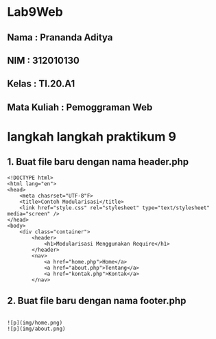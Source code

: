 # Lab9Web

## Nama : Prananda Aditya

## NIM : 312010130

## Kelas : TI.20.A1

## Mata Kuliah : Pemoggraman Web

# langkah langkah praktikum 9

## 1. Buat file baru dengan nama header.php

```
<!DOCTYPE html>
<html lang="en">
<head>
    <meta chasrset="UTF-8"F>
    <title>Contoh Modularisasi</title>
    <link href="style.css" rel="stylesheet" type="text/stylesheet" media="screen" />
</head>
<body>
    <div class="container">
        <header>
            <h1>Modularisasi Menggunakan Require</h1>
        </header>
        <nav>
            <a href="home.php">Home</a>
            <a href="about.php">Tentang</a>
            <a href="kontak.php">Kontak</a>
        </nav>
```

## 2. Buat file baru dengan nama footer.php

```

![p](img/home.png)
![p](img/about.png)
```
